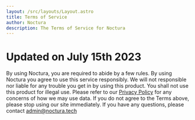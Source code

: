 ```yaml
---
layout: /src/layouts/Layout.astro
title: Terms of Service
author: Noctura
description: The Terms of Service for Noctura
---
```

# Updated on July 15th 2023

By using Noctura, you are required to abide by a few rules. By using Noctura you agree to use this service responsibly. We will not responsible nor liable for any trouble you get in by using this product. You shall not use this product for illegal use. Please refer to our [Privacy Policy](privacy) for any concerns of how we may use data. If you do not agree to the Terms above, please stop using our site immediately. If you have any questions, please contact [admin@noctura.tech](mailto:admin@noctura.tech)